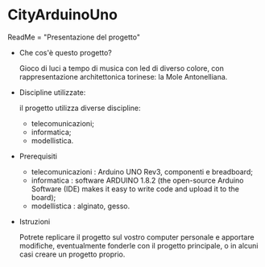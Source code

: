 # CityArduinoUno

ReadMe = "Presentazione del progetto"

 - Che cos'è questo progetto?
   
   Gioco di luci a tempo di musica con led di diverso colore, con rappresentazione architettonica torinese: la Mole Antonelliana.

 - Discipline utilizzate:   
   
   il progetto utilizza diverse discipline:
   - telecomunicazioni;
   - informatica;
   - modellistica.
 
 - Prerequisiti
   
   - telecomunicazioni : Arduino UNO Rev3, componenti e breadboard;
   - informatica : software ARDUINO 1.8.2 (the open-source Arduino Software (IDE) makes it easy to write code and upload it to the board);
   - modellistica : alginato, gesso.
   
  - Istruzioni
    
    Potrete replicare il progetto sul vostro computer personale e apportare modifiche, eventualmente fonderle con il progetto                 principale, o in alcuni casi creare un progetto proprio.
   
   
   
